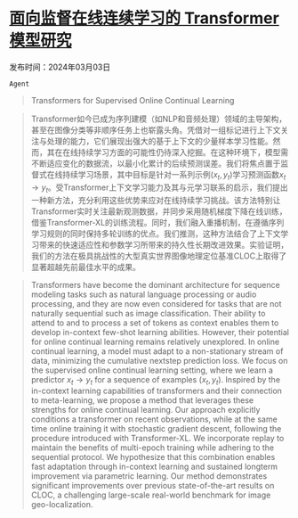 # [面向监督在线连续学习的 Transformer 模型研究](https://arxiv.org/abs/2403.01554)

发布时间：2024年03月03日

`Agent`

> Transformers for Supervised Online Continual Learning

> Transformer如今已成为序列建模（如NLP和音频处理）领域的主导架构，甚至在图像分类等非顺序任务上也崭露头角。凭借对一组标记进行上下文关注与处理的能力，它们展现出强大的基于上下文的少量样本学习性能。然而，其在在线持续学习方面的可能性仍待深入挖掘。在这种环境下，模型需不断适应变化的数据流，以最小化累计的后续预测误差。我们将焦点置于监督式在线持续学习场景，其中目标是针对一系列示例$(x_t, y_t)$学习预测函数$x_t \rightarrow y_t$。受Transformer上下文学习能力及其与元学习联系的启示，我们提出一种新方法，充分利用这些优势来应对在线持续学习挑战。该方法特别让Transformer实时关注最新观测数据，并同步采用随机梯度下降在线训练，借鉴Transformer-XL的训练流程。同时，我们融入重播机制，在遵循序列学习规则的同时保持多轮训练的优点。我们推测，这种方法结合了上下文学习带来的快速适应性和参数学习所带来的持久性长期改进效果。实验证明，我们的方法在极具挑战性的大型真实世界图像地理定位基准CLOC上取得了显著超越先前最佳水平的成果。

> Transformers have become the dominant architecture for sequence modeling tasks such as natural language processing or audio processing, and they are now even considered for tasks that are not naturally sequential such as image classification. Their ability to attend to and to process a set of tokens as context enables them to develop in-context few-shot learning abilities. However, their potential for online continual learning remains relatively unexplored. In online continual learning, a model must adapt to a non-stationary stream of data, minimizing the cumulative nextstep prediction loss. We focus on the supervised online continual learning setting, where we learn a predictor $x_t \rightarrow y_t$ for a sequence of examples $(x_t, y_t)$. Inspired by the in-context learning capabilities of transformers and their connection to meta-learning, we propose a method that leverages these strengths for online continual learning. Our approach explicitly conditions a transformer on recent observations, while at the same time online training it with stochastic gradient descent, following the procedure introduced with Transformer-XL. We incorporate replay to maintain the benefits of multi-epoch training while adhering to the sequential protocol. We hypothesize that this combination enables fast adaptation through in-context learning and sustained longterm improvement via parametric learning. Our method demonstrates significant improvements over previous state-of-the-art results on CLOC, a challenging large-scale real-world benchmark for image geo-localization.